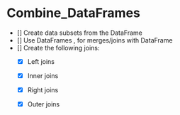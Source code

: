 # Combine_DataFrames

- [] Create data subsets from the DataFrame <auto>
- [] Use DataFrames <country> , <continent> for merges/joins with <auto> DataFrame
- [] Create the following joins:
    - [x] Left joins
    - [x] Inner joins
    - [x] Right joins
    - [x] Outer joins


